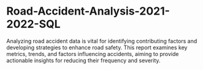 # Road-Accident-Analysis-2021-2022-SQL
Analyzing road accident data is vital for identifying contributing factors and developing strategies to enhance road safety. This report examines key metrics, trends, and factors influencing accidents, aiming to provide actionable insights for reducing their frequency and severity.
